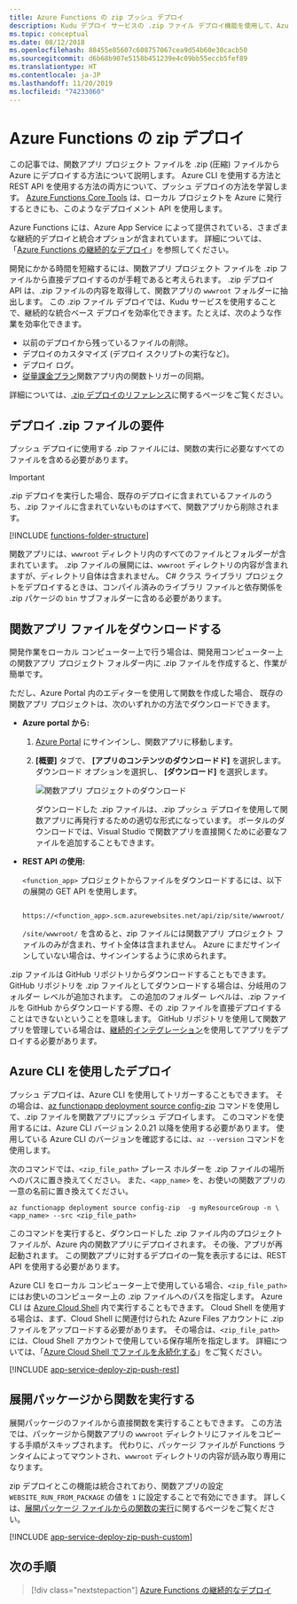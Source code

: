 ```yaml
---
title: Azure Functions の zip プッシュ デプロイ
description: Kudu デプロイ サービスの .zip ファイル デプロイ機能を使用して、Azure Functions を発行します。
ms.topic: conceptual
ms.date: 08/12/2018
ms.openlocfilehash: 88455e85607c608757067cea9d54b60e30cacb50
ms.sourcegitcommit: d6b68b907e5158b451239e4c09bb55eccb5fef89
ms.translationtype: HT
ms.contentlocale: ja-JP
ms.lasthandoff: 11/20/2019
ms.locfileid: "74233060"
---
```

# <a name="zip-deployment-for-azure-functions"></a>Azure Functions の zip デプロイ

この記事では、関数アプリ プロジェクト ファイルを .zip (圧縮) ファイルから Azure にデプロイする方法について説明します。 Azure CLI を使用する方法と REST API を使用する方法の両方について、プッシュ デプロイの方法を学習します。 [Azure Functions Core Tools](functions-run-local.md) は、ローカル プロジェクトを Azure に発行するときにも、このようなデプロイメント API を使用します。

Azure Functions には、Azure App Service によって提供されている、さまざまな継続的デプロイと統合オプションが含まれています。 詳細については、「[Azure Functions の継続的なデプロイ](functions-continuous-deployment.md)」を参照してください。

開発にかかる時間を短縮するには、関数アプリ プロジェクト ファイルを .zip ファイルから直接デプロイするのが手軽であると考えられます。 .zip デプロイ API は、.zip ファイルの内容を取得して、関数アプリの `wwwroot` フォルダーに抽出します。 この .zip ファイル デプロイでは、Kudu サービスを使用することで、継続的な統合ベース デプロイを効率化できます。たとえば、次のような作業を効率化できます。

+ 以前のデプロイから残っているファイルの削除。
+ デプロイのカスタマイズ (デプロイ スクリプトの実行など)。
+ デプロイ ログ。
+ [従量課金プラン](functions-scale.md)関数アプリ内の関数トリガーの同期。

詳細については、[.zip デプロイのリファレンス](https://github.com/projectkudu/kudu/wiki/Deploying-from-a-zip-file)に関するページをご覧ください。

## <a name="deployment-zip-file-requirements"></a>デプロイ .zip ファイルの要件

プッシュ デプロイに使用する .zip ファイルには、関数の実行に必要なすべてのファイルを含める必要があります。

>[!IMPORTANT]
> .zip デプロイを実行した場合、既存のデプロイに含まれているファイルのうち、.zip ファイルに含まれていないものはすべて、関数アプリから削除されます。  

[!INCLUDE [functions-folder-structure](../../includes/functions-folder-structure.md)]

関数アプリには、`wwwroot` ディレクトリ内のすべてのファイルとフォルダーが含まれています。 .zip ファイルの展開には、`wwwroot` ディレクトリの内容が含まれますが、ディレクトリ自体は含まれません。 C# クラス ライブラリ プロジェクトをデプロイするときは、コンパイル済みのライブラリ ファイルと依存関係を .zip パケージの `bin` サブフォルダーに含める必要があります。

## <a name="download-your-function-app-files"></a>関数アプリ ファイルをダウンロードする

開発作業をローカル コンピューター上で行う場合は、開発用コンピューター上の関数アプリ プロジェクト フォルダー内に .zip ファイルを作成すると、作業が簡単です。

ただし、Azure Portal 内のエディターを使用して関数を作成した場合、 既存の関数アプリ プロジェクトは、次のいずれかの方法でダウンロードできます。

+ **Azure portal から:**

  1. [Azure Portal](https://portal.azure.com) にサインインし、関数アプリに移動します。

  2. **[概要]** タブで、 **[アプリのコンテンツのダウンロードド]** を選択します。 ダウンロード オプションを選択し、 **[ダウンロード]** を選択します。

      ![関数アプリ プロジェクトのダウンロード](./media/deployment-zip-push/download-project.png)

     ダウンロードした .zip ファイルは、.zip プッシュ デプロイを使用して関数アプリに再発行するための適切な形式になっています。 ポータルのダウンロードでは、Visual Studio で関数アプリを直接開くために必要なファイルを追加することもできます。

+ **REST API の使用:**

    `<function_app>` プロジェクトからファイルをダウンロードするには、以下の展開の GET API を使用します。 

        https://<function_app>.scm.azurewebsites.net/api/zip/site/wwwroot/

    `/site/wwwroot/` を含めると、zip ファイルには関数アプリ プロジェクト ファイルのみが含まれ、サイト全体は含まれません。 Azure にまだサインインしていない場合は、サインインするように求められます。  

.zip ファイルは GitHub リポジトリからダウンロードすることもできます。 GitHub リポジトリを .zip ファイルとしてダウンロードする場合は、分岐用のフォルダー レベルが追加されます。 この追加のフォルダー レベルは、.zip ファイルを GitHub からダウンロードする際、その .zip ファイルを直接デプロイすることはできないということを意味します。 GitHub リポジトリを使用して関数アプリを管理している場合は、[継続的インテグレーション](functions-continuous-deployment.md)を使用してアプリをデプロイする必要があります。  

## <a name="cli"></a>Azure CLI を使用したデプロイ

プッシュ デプロイは、Azure CLI を使用してトリガーすることもできます。 その場合は、[az functionapp deployment source config-zip](/cli/azure/functionapp/deployment/source#az-functionapp-deployment-source-config-zip) コマンドを使用して、.zip ファイルを関数アプリにプッシュ デプロイします。 このコマンドを使用するには、Azure CLI バージョン 2.0.21 以降を使用する必要があります。 使用している Azure CLI のバージョンを確認するには、`az --version` コマンドを使用します。

次のコマンドでは、`<zip_file_path>` プレース ホルダーを .zip ファイルの場所へのパスに置き換えてください。 また、`<app_name>` を、お使いの関数アプリの一意の名前に置き換えてください。 

```azurecli-interactive
az functionapp deployment source config-zip  -g myResourceGroup -n \
<app_name> --src <zip_file_path>
```

このコマンドを実行すると、ダウンロードした .zip ファイル内のプロジェクト ファイルが、Azure 内の関数アプリにデプロイされます。 その後、アプリが再起動されます。 この関数アプリに対するデプロイの一覧を表示するには、REST API を使用する必要があります。

Azure CLI をローカル コンピューター上で使用している場合、`<zip_file_path>` にはお使いのコンピューター上の .zip ファイルへのパスを指定します。 Azure CLI は [Azure Cloud Shell](../cloud-shell/overview.md) 内で実行することもできます。 Cloud Shell を使用する場合は、まず、Cloud Shell に関連付けられた Azure Files アカウントに .zip ファイルをアップロードする必要があります。 その場合は、`<zip_file_path>` には、Cloud Shell アカウントで使用している保存場所を指定します。 詳細については、「[Azure Cloud Shell でファイルを永続化する](../cloud-shell/persisting-shell-storage.md)」をご覧ください。

[!INCLUDE [app-service-deploy-zip-push-rest](../../includes/app-service-deploy-zip-push-rest.md)]

## <a name="run-functions-from-the-deployment-package"></a>展開パッケージから関数を実行する

展開パッケージのファイルから直接関数を実行することもできます。 この方法では、パッケージから関数アプリの `wwwroot` ディレクトリにファイルをコピーする手順がスキップされます。 代わりに、パッケージ ファイルが Functions ランタイムによってマウントされ、`wwwroot` ディレクトリの内容が読み取り専用になります。  

zip デプロイとこの機能は統合されており、関数アプリの設定 `WEBSITE_RUN_FROM_PACKAGE` の値を `1` に設定することで有効にできます。 詳しくは、[展開パッケージ ファイルからの関数の実行](run-functions-from-deployment-package.md)に関するページをご覧ください。

[!INCLUDE [app-service-deploy-zip-push-custom](../../includes/app-service-deploy-zip-push-custom.md)]

## <a name="next-steps"></a>次の手順

> [!div class="nextstepaction"]
> [Azure Functions の継続的なデプロイ](functions-continuous-deployment.md)

[.zip push deployment reference topic]: https://github.com/projectkudu/kudu/wiki/Deploying-from-a-zip-file
